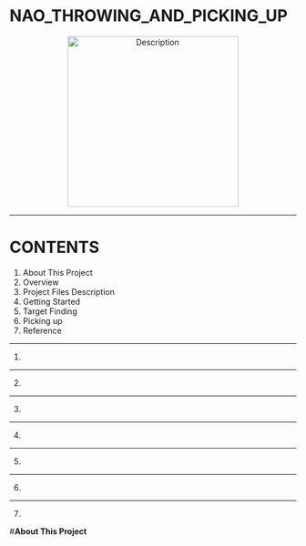 # NAO_THROWING_AND_PICKING_UP

<div align="center">
  <img src="https://github.com/user-attachments/assets/6fb66904-c973-4e02-b37a-a3b642910db3" alt="Description" width="300"/>
</div>

---

# **CONTENTS**
1. About This Project
2. Overview
3. Project Files Description
4. Getting Started
5. Target Finding
6. Picking up
7. Reference
---
1. <a name="About This Project" />

---
2. <a name="Overview" />

---
3. <a name="Project Files Description" />

---
4. <a name="Getting Started" />

---
5. <a name="Target Finding" />

---
6. <a name="Picking Up" />

---
7. <g name="References" />




#**About This Project**

